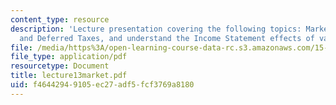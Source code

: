 ```yaml
---
content_type: resource
description: 'Lecture presentation covering the following topics: Marketable Securities
  and Deferred Taxes, and understand the Income Statement effects of valuation adjustments.'
file: /media/https%3A/open-learning-course-data-rc.s3.amazonaws.com/15-501-introduction-to-financial-and-managerial-accounting-spring-2004/f46442949105ec27adf5fcf3769a8180_lecture13market.pdf
file_type: application/pdf
resourcetype: Document
title: lecture13market.pdf
uid: f4644294-9105-ec27-adf5-fcf3769a8180
---
```

